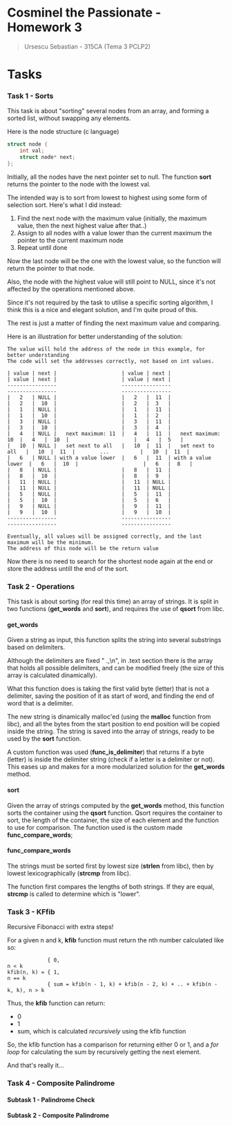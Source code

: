 Cosminel the Passionate - Homework 3
====================================

> Ursescu Sebastian - 315CA (Tema 3 PCLP2)

# Tasks

### Task 1 - Sorts

This task is about "sorting" several nodes from an array, and forming a sorted list, without swapping any elements.

Here is the node structure (c language)

```c
struct node {
    int val;
    struct node* next;
};
```

Initially, all the nodes have the next pointer set to null. The function **sort** returns the pointer to the node with the lowest val.

The intended way is to sort from lowest to highest using some form of selection sort. Here's what I did instead:

1. Find the next node with the maximum value (initially, the maximum value, then the next highest value after that..)
2. Assign to all nodes with a value lower than the current maximum the pointer to the current maximum node
3. Repeat until done

Now the last node will be the one with the lowest value, so the function will return the pointer to that node.

Also, the node with the highest value will still point to NULL, since it's not affected by the operations mentioned above.

Since it's not required by the task to utilise a specific sorting algorithm, I think this is a nice and elegant solution, and I'm quite proud of this.

The rest is just a matter of finding the next maximum value and comparing.

Here is an illustration for better understanding of the solution:

```
The value will hold the address of the node in this example, for better understanding
The code will set the addresses correctly, not based on int values.

| value | next |                     | value | next |                     | value | next |                     | value | next |
----------------                     ----------------                     ----------------                     ----------------
|   2   | NULL |                     |   2   |  11  |                     |   2   |  10  |                     |   2   |  3   |
|   1   | NULL |                     |   1   |  11  |                     |   1   |  10  |                     |   1   |  2   |
|   3   | NULL |                     |   3   |  11  |                     |   3   |  10  |                     |   3   |  4   |
|   4   | NULL |   next maximum: 11  |   4   |  11  |   next maximum: 10  |   4   |  10  |                     |   4   |  5   |
|   10  | NULL |   set next to all   |   10  |  11  |   set next to all   |   10  |  11  |        ...          |   10  |  11  |
|   6   | NULL | with a value lower  |   6   |  11  | with a value lower  |   6   |  10  |                     |   6   |  8   |
|   8   | NULL |                     |   8   |  11  |                     |   8   |  10  |                     |   8   |  9   |
|   11  | NULL |                     |   11  | NULL |                     |   11  | NULL |                     |   11  | NULL |
|   5   | NULL |                     |   5   |  11  |                     |   5   |  10  |                     |   5   |  6   |
|   9   | NULL |                     |   9   |  11  |                     |   9   |  10  |                     |   9   |  10  |
----------------                     ----------------                     ----------------                     ----------------

Eventually, all values will be assigned correctly, and the last maximum will be the minimum.
The address of this node will be the return value
```

Now there is no need to search for the shortest node again at the end or store the address untill the end of the sort.

### Task 2 - Operations

This task is about sorting (for real this time) an array of strings. It is split in two functions (**get_words** and **sort**), and requires the use of **qsort** from libc.

#### get_words

Given a string as input, this function splits the string into several substrings based on delimiters.

Although the delimiters are fixed " .,\n", in .text section there is the array that holds all possible delimiters, and can be modified freely (the size of this array is calculated dinamically).

What this function does is taking the first valid byte (letter) that is not a delimiter, saving the position of it as start of word, and finding the end of word that is a delimiter.

The new string is dinamically malloc'ed (using the **malloc** function from libc), and all the bytes from the start position to end position will be copied inside the string.
The string is saved into the array of strings, ready to be used by the **sort** function.

A custom function was used (**func_is_delimiter**) that returns if a byte (letter) is inside the delimiter string (check if a letter is a delimiter or not).
This eases up and makes for a more modularized solution for the **get_words** method.

#### sort

Given the array of strings computed by the **get_words** method, this function sorts the container using the **qsort** function. Qsort requires the container to sort, the length of the container, the size of each element and the function to use for comparison.
The function used is the custom made **func_compare_words**;

#### func_compare_words

The strings must be sorted first by lowest size (**strlen** from libc), then by lowest lexicographically (**strcmp** from libc).

The function first compares the lengths of both strings. If they are equal, **strcmp** is called to determine which is "lower".

### Task 3 - KFfib

Recursive Fibonacci with extra steps!

For a given n and k, **kfib** function must return the nth number calculated like so:

```
             { 0,                                                           n < k
kfib(n, k) = { 1,                                                           n == k
             { sum = kfib(n - 1, k) + kfib(n - 2, k) + .. + kfib(n - k, k), n > k
```

Thus, the **kfib** function can return:

* 0
* 1
* sum, which is calculated *recursively* using the kfib function

So, the kfib function has a comparison for returning either 0 or 1, and a *for loop* for calculating the sum by recursively getting the next element. 

And that's really it...

### Task 4 - Composite Palindrome

#### Subtask 1 - Palindrome Check

#### Subtask 2 - Composite Palindrome
